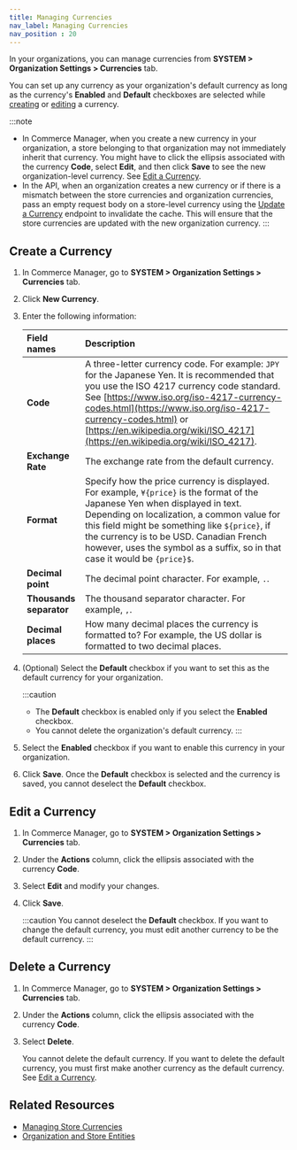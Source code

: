 ```yaml
---
title: Managing Currencies
nav_label: Managing Currencies
nav_position : 20
---
```


In your organizations, you can manage currencies from **SYSTEM > Organization Settings > Currencies** tab. 

You can set up any currency as your organization's default currency as long as the currency's **Enabled** and **Default** checkboxes are selected while [creating](#create-a-currency) or [editing](#edit-a-currency) a currency.

:::note
- In Commerce Manager, when you create a new currency in your organization, a store belonging to that organization may not immediately inherit that currency. You might have to click the ellipsis associated with the currency **Code**, select **Edit**, and then click **Save** to see the new organization-level currency. See [Edit a Currency](#edit-a-currency).
- In the API, when an organization creates a new currency or if there is a mismatch between the store currencies and organization currencies, pass an empty request body on a store-level currency using the [Update a Currency](/docs/api/pxm/currencies/update-a-currency) endpoint to invalidate the cache. This will ensure that the store currencies are updated with the new organization currency.
:::

## Create a Currency

1. In Commerce Manager, go to **SYSTEM > Organization Settings > Currencies** tab.
1. Click **New Currency**.
1. Enter the following information:

     | Field names           | Description |
     | :-------------------- | :------------- |
     | **Code** | A three-letter currency code. For example: `JPY` for the Japanese Yen. It is recommended that you use the ISO 4217 currency code standard. See [https://www.iso.org/iso-4217-currency-codes.html](https://www.iso.org/iso-4217-currency-codes.html) or [https://en.wikipedia.org/wiki/ISO_4217](https://en.wikipedia.org/wiki/ISO_4217). |
     | **Exchange Rate** | The exchange rate from the default currency. |
     | **Format** |  Specify how the price currency is displayed. For example, `¥{price}` is the format of the Japanese Yen when displayed in text. Depending on localization, a common value for this field might be something like `${price}`, if the currency is to be USD. Canadian French however, uses the symbol as a suffix, so in that case it would be `{price}$`. |
     | **Decimal point** | The decimal point character. For example, `.`. |
     | **Thousands separator** | The thousand separator character. For example, `,`. |
     | **Decimal places** | How many decimal places the currency is formatted to? For example, the US dollar is formatted to two decimal places. |

1. (Optional) Select the **Default** checkbox if you want to set this as the default currency for your organization. 

    :::caution
    - The **Default** checkbox is enabled only if you select the **Enabled** checkbox. 
    - You cannot delete the organization's default currency.
    :::
1. Select the **Enabled** checkbox if you want to enable this currency in your organization.
1. Click **Save**. Once the **Default** checkbox is selected and the currency is saved, you cannot deselect the **Default** checkbox.

## Edit a Currency

1. In Commerce Manager, go to **SYSTEM > Organization Settings > Currencies** tab.
1. Under the **Actions** column, click the ellipsis associated with the currency **Code**.
1. Select **Edit** and modify your changes.
1. Click **Save**.

    :::caution
    You cannot deselect the **Default** checkbox. If you want to change the default currency, you must edit another currency to be the default currency.
    :::


## Delete a Currency

1. In Commerce Manager, go to **SYSTEM > Organization Settings > Currencies** tab.
1. Under the **Actions** column, click the ellipsis associated with the currency **Code**.
1. Select **Delete**. 

    You cannot delete the default currency. If you want to delete the default currency, you must first make another currency as the default currency. See [Edit a Currency](#edit-a-currency).


## Related Resources

- [Managing Store Currencies](/docs/commerce-manager/product-experience-manager/currencies/manage-currencies)
- [Organization and Store Entities](/docs/commerce-cloud/organizations/org-level-entities)
